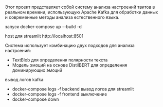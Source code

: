 
Этот проект представляет собой систему анализа настроений твитов в реальном времени, использующую Apache Kafka для обработки данных и современные методы анализа естественного языка.

запуск
docker-compose up --build -d

host для streamlit
http://localhost:8501




Система использует комбинацию двух подходов для анализа настроений:
- TextBlob для определения полярности текста
- Модель эмоций на основе DistilBERT для определения доминирующих эмоций


вывод логов kafka
- docker-compose logs -f backend
вывод логов для streamlit
- docker-compose logs -f frontend
выключение
- docker-compose down
